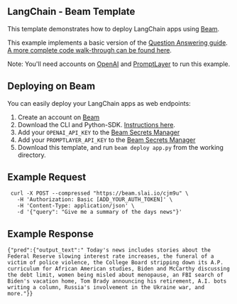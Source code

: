 ## LangChain - Beam Template

This template demonstrates how to deploy LangChain apps using [Beam](https://beam.cloud).

This example implements a basic version of the [Question Answering guide](https://langchain.readthedocs.io/en/latest/modules/chains/combine_docs_examples/question_answering.html). [A more complete code walk-through can be found here](https://docs.beam.cloud/getting-started/langchain).

Note: You'll need accounts on [OpenAI](https://openai.com) and [PromptLayer](https://promptlayer.com) to run this example.

## Deploying on Beam

You can easily deploy your LangChain apps as web endpoints:

1. Create an account on [Beam](https://beam.cloud)
2. Download the CLI and Python-SDK. [Instructions here](https://docs.beam.cloud/getting-started/quickstart).
3. Add your `OPENAI_API_KEY` to the [Beam Secrets Manager](https://www.beam.cloud/dashboard/settings/secrets)
4. Add your `PROMPTLAYER_API_KEY` to the [Beam Secrets Manager](https://www.beam.cloud/dashboard/settings/secrets)
5. Download this template, and run `beam deploy app.py` from the working directory.

## Example Request

```cURL
 curl -X POST --compressed "https://beam.slai.io/cjm9u" \
   -H 'Authorization: Basic [ADD_YOUR_AUTH_TOKEN]' \
   -H 'Content-Type: application/json' \
   -d '{"query": "Give me a summary of the days news"}'
```

## Example Response

```cURL
{"pred":{"output_text":" Today's news includes stories about the Federal Reserve slowing interest rate increases, the funeral of a victim of police violence, the College Board stripping down its A.P. curriculum for African American studies, Biden and McCarthy discussing the debt limit, women being misled about menopause, an FBI search of Biden's vacation home, Tom Brady announcing his retirement, A.I. bots writing a column, Russia's involvement in the Ukraine war, and more."}}
```
